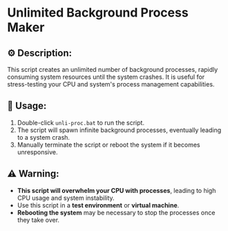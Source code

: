 # Unlimited Background Process Maker

## ⚙️ Description:
This script creates an unlimited number of background processes, rapidly consuming system resources until the system crashes. It is useful for stress-testing your CPU and system's process management capabilities.

## 🚀 Usage:
1. Double-click `unli-proc.bat` to run the script.
2. The script will spawn infinite background processes, eventually leading to a system crash.
3. Manually terminate the script or reboot the system if it becomes unresponsive.

## ⚠️ Warning:
- **This script will overwhelm your CPU with processes**, leading to high CPU usage and system instability.
- Use this script in a **test environment** or **virtual machine**.
- **Rebooting the system** may be necessary to stop the processes once they take over.



